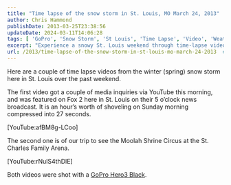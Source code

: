 ```yaml
---
title: "Time lapse of the snow storm in St. Louis, MO March 24, 2013"
author: Chris Hammond
publishDate: 2013-03-25T23:38:56
updateDate: 2024-03-11T14:06:28
tags: [ 'GoPro', 'Snow Storm', 'St Louis', 'Time Lapse', 'Video', 'Weather', 'YouTube' ]
excerpt: "Experience a snowy St. Louis weekend through time-lapse videos, from shoveling snow to visiting the Moolah Shrine Circus!"
url: /2013/time-lapse-of-the-snow-storm-in-st-louis-mo-march-24-2013  # Use the generated URL with year
---
```

<p>Here are a couple of time lapse videos from the winter (spring) snow storm here in St. Louis over the past weekend.</p>  <p>The first video got a couple of media inquiries via YouTube this morning, and was featured on Fox 2 here in St. Louis on their 5 o’clock news broadcast. It is an hour’s worth of shoveling on Sunday morning compressed into 27 seconds. </p>  <p>[YouTube:afBM8g-LCoo]</p>  <p>The second one is of our trip to see the Moolah Shrine Circus at the St. Charles Family Arena.</p>  <p>[YouTube:rNulS4thDlE]</p>  <p>Both videos were shot with a <a href="https://www.amazon.com/gp/product/B009TCD8V8/ref=as_li_ss_tl?ie=UTF8&amp;camp=1789&amp;creative=390957&amp;creativeASIN=B009TCD8V8&amp;linkCode=as2&amp;tag=chrishammondc-20" target="_blank">GoPro Hero3 Black</a>.</p>

